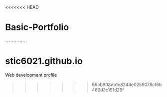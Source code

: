<<<<<<< HEAD
# Basic-Portfolio
=======
# stic6021.github.io
Web development profile
>>>>>>> 69cb908db1c8244e0259078cf6b466d3c191d29f
